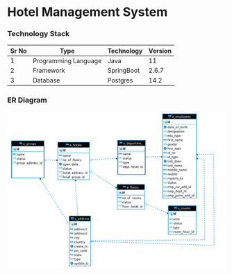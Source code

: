 # Hotel Management System

### Technology Stack

| Sr No | Type                 | Technology | Version |
|-------|----------------------|------------|---------|
| 1     | Programming Language | Java       | 11      |
| 2     | Framework            | SpringBoot | 2.6.7   |
| 3     | Database             | Postgres   | 14.2    |

### ER Diagram
![image description](src/main/resources/static/images/er_diagram.png)

